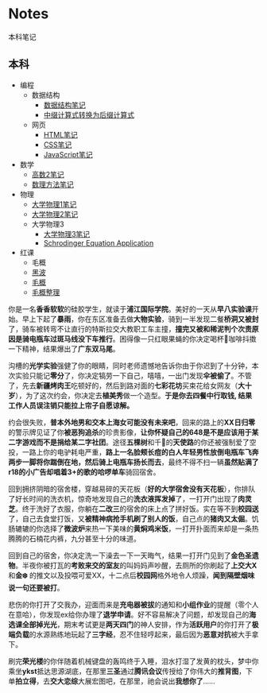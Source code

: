 # Notes
本科笔记

## 本科

- 编程
  - 数据结构
    - [数据结构笔记](本科/编程/数据结构/数据结构笔记.md)
    - [中缀计算式转换为后缀计算式](本科/编程/数据结构/中缀计算式转换为后缀计算式.md)
  - 网页
    - [HTML笔记](本科/编程/网页/HTML笔记.md)
    - [CSS笔记](本科/编程/网页/CSS笔记.md)
    - [JavaScript笔记](本科/编程/网页/JavaScript笔记.md)
- 数学
  - [高数2笔记](本科/数学/高数2笔记.md)
  - [数理方法笔记](本科/数学/数理方法笔记.md)
- 物理
  - [大学物理1笔记](本科/物理/大学物理1笔记.md)
  - [大学物理2笔记](本科/物理/大学物理2笔记.md)
  - 大学物理3
    - [大学物理3笔记](本科/物理/大学物理3/大学物理3笔记.md)
    - [Schrodinger Equation Application](本科/物理/大学物理3/SchrodingerEquationApplication.md)
- 红课
  - 毛概
   - [黑波](本科/红课/毛概/黑波.md)
   - [毛概](本科/红课/毛概/毛概.md)
   - [毛概整理](本科/红课/毛概/毛概整理.md)

你是一名**香香软软**的硅胶学生，就读于**浦江国际学院**。美好的一天从**早八实验课**开始。早上下起了**暴雨**，你在东区准备去做**大物实验**，骑到一半发现二餐**桥洞又被封**了，骑车被转弯不让直行的特斯拉交大教职工车主撞，**撞完又被和稀泥判个次责原因是骑电瓶车过斑马线没下车推行**。困得像一只红眼果蝇的你决定喝杯:deer:咖啡抖擞一下精神，结果爆出了**广东双马尾**。

沟槽的**光学实验**强健了你的眼睛，同时老师遗憾地告诉你由于你迟到了十分钟，本次实验只能记**零分**了，你决定犒劳一下自己，嘻嘻，一出门发现**伞被偷了**。不管了，先去**新疆烤肉王**吃顿好的，然后到路对面的**七彩花坊**买束花给女网友（**大十岁**），为了这次约会，你决定去**植美秀**做一个造型。**于是你去四餐中行取钱, 结果工作人员误注销只能拉上帘子自愿谅解。**

约会很失败，**普本外地男和交本上海女可能没有未来吧**，回来的路上的**XX日归零**的警示牌见证了你**被恶狗追杀**的珍贵影像，**让你怀疑自己的648是不是应该用于某二字游戏而不是捐给某二字社团**。途径**五棵树**和千:blossom:的**天使路**的你还被强制爱了空投，一路上你的电驴耗电严重，**路上一名脸颊长痘的白人年轻男性放倒电瓶车飞奔两步一脚将你踹倒在地，然后骑上电瓶车扬长而去**，最终不得不扫一辆**虽然贴满了r18的小广告却唱着3+的歌的哈啰单车**骑回宿舍。

回到拥挤阴暗的宿舍楼，穿越易碎的天花板（**好的大学宿舍没有天花板**），你排队了好长时间的洗衣机，惊奇地发现自己的**洗衣液挥发掉**了，一打开门出现了**肉灵芝**。终于洗好了衣服，你躺在**二改三**的宿舍的床上点了拼好饭。实在等不到**校园送**了，自己去食堂打饭，又**被精神病抢手机刷了别人的饭**，自己点的**猪肉又太倔**。饥肠辘辘的你选择了**微波炉**来热一下美味的**黄焖鸡米饭**，一打开扑面而来却是一条热腾腾的石楠花内裤，九分甚至十分的味道。

回到自己的宿舍，你决定洗一下澡去一下一天晦气，结果一打开门见到了**金色圣遗物**。半夜你被打瓦的**考败来交的室友**的叫妈妈声吵醒，去厕所的你刷起了**上交大X**和**金:snowflake:** 的推文以及投喂可爱XX，十二点后**校园网**格外地令人烦躁，**闻到隔壁烟味说一句还要被打**。

悲伤的你打开了交我办，迎面而来是**充电器被拔**的通知和**小组作业**的提醒（零个人在意哈），你发现ex给你办理了**退学申请**。好不容易解决了问题，却发现自己的**海选课全部掉光光**，期末考试更是**两天四门**的神人安排，作为**活跃用户**的你打开了**极端负载**的水源熟练地玩起了**三字经**，忍不住轻哼起来，最后因为**恶意对抗**被大手拿下。

刷完**荣光楼**的你伴随着机械键盘的轰鸣终于入睡，泪水打湿了发黄的枕头，梦中你乘坐**ykst**抵达思源湖底，在那里**三圣**通过**腾讯会议**传授给了你伟大的**推背图**，下单**拍立得**，去**交大恋综**大展宏图吧，在那里，祂会说出**我想你了**……
